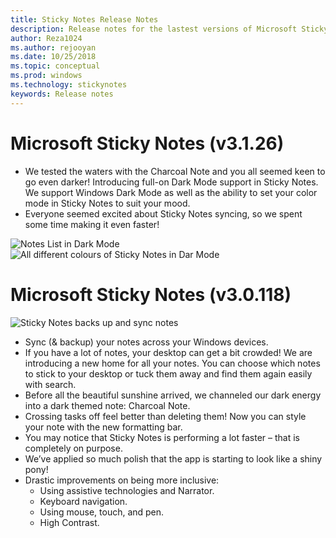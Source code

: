 ```yaml
---
title: Sticky Notes Release Notes
description: Release notes for the lastest versions of Microsoft Sticky Notes. 
author: Reza1024
ms.author: rejooyan
ms.date: 10/25/2018
ms.topic: conceptual
ms.prod: windows
ms.technology: stickynotes
keywords: Release notes
---
```

# Microsoft Sticky Notes (v3.1.26)
* We tested the waters with the Charcoal Note and you all seemed keen to go even darker! Introducing full-on Dark Mode support in Sticky Notes.  We support Windows Dark Mode as well as the ability to set your color mode in Sticky Notes to suit your mood.
* Everyone seemed excited about Sticky Notes syncing, so we spent some time making it even faster! 

![Notes List in Dark Mode](https://user-images.githubusercontent.com/6832601/47502450-adb7fc00-d81c-11e8-95b0-976334d22436.png)
![All different colours of Sticky Notes in Dar Mode](https://user-images.githubusercontent.com/6832601/47502068-c4118800-d81b-11e8-8d1d-0192de0b7680.png)



# Microsoft Sticky Notes (v3.0.118)

![Sticky Notes backs up and sync notes](https://user-images.githubusercontent.com/6832601/45984184-b6969180-c014-11e8-841f-d5fa0c72e8d2.gif)
* Sync (& backup) your notes across your Windows devices.
* If you have a lot of notes, your desktop can get a bit crowded! We are introducing a new home for all your notes. You can choose which notes to stick to your desktop or tuck them away and find them again easily with search.
* Before all the beautiful sunshine arrived, we channeled our dark energy into a dark themed note: Charcoal Note.
* Crossing tasks off feel better than deleting them! Now you can style your note with the new formatting bar.
* You may notice that Sticky Notes is performing a lot faster – that is completely on purpose.
* We’ve applied so much polish that the app is starting to look like a shiny pony!
* Drastic improvements on being more inclusive:
    * Using assistive technologies and Narrator.
    * Keyboard navigation.
    * Using mouse, touch, and pen.
    * High Contrast.

